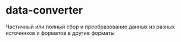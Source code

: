 # data-converter
Частичный или полный сбор и преобразование данных из разных источников и форматов в другие форматы

